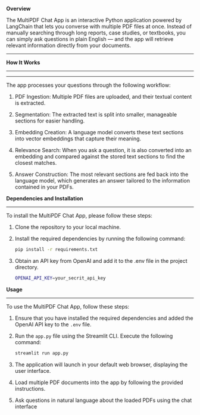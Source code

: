 **Overview**

The MultiPDF Chat App is an interactive Python application powered by LangChain that lets you converse with multiple PDF files at once. Instead of manually searching through long reports, case studies, or textbooks, you can simply ask questions in plain English — and the app will retrieve relevant information directly from your documents.

------------

**How It Works**

------------



------------

The app processes your questions through the following workflow:

1. PDF Ingestion: Multiple PDF files are uploaded, and their textual content is extracted.

2. Segmentation: The extracted text is split into smaller, manageable sections for easier handling.

3. Embedding Creation: A language model converts these text sections into vector embeddings that capture their meaning.

4. Relevance Search: When you ask a question, it is also converted into an embedding and compared against the stored text sections to find the closest matches.

5. Answer Construction: The most relevant sections are fed back into the language model, which generates an answer tailored to the information contained in your PDFs.

**Dependencies and Installation**

------------

To install the MultiPDF Chat App, please follow these steps:

1. Clone the repository to your local machine.

2. Install the required dependencies by running the following command:

   ```bash
   pip install -r requirements.txt

3. Obtain an API key from OpenAI and add it to the .env file in the project directory.
   
   ```bash
   OPENAI_API_KEY=your_secrit_api_key

**Usage**

------------

To use the MultiPDF Chat App, follow these steps:

1. Ensure that you have installed the required dependencies and added the OpenAI API key to the `.env` file.

2. Run the `app.py` file using the Streamlit CLI. Execute the following command:

   ```bash
   streamlit run app.py

3. The application will launch in your default web browser, displaying the user interface.

4. Load multiple PDF documents into the app by following the provided instructions.

5. Ask questions in natural language about the loaded PDFs using the chat interface




